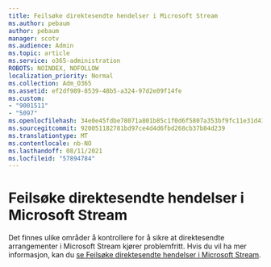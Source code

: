 ```yaml
---
title: Feilsøke direktesendte hendelser i Microsoft Stream
ms.author: pebaum
author: pebaum
manager: scotv
ms.audience: Admin
ms.topic: article
ms.service: o365-administration
ROBOTS: NOINDEX, NOFOLLOW
localization_priority: Normal
ms.collection: Adm_O365
ms.assetid: ef2df989-8539-48b5-a324-97d2e09f14fe
ms.custom:
- "9001511"
- "5097"
ms.openlocfilehash: 34e0e45fdbe78071a801b85c1f0d6f5807a353bf9fc11e31d412fe662438c630
ms.sourcegitcommit: 920051182781bd97ce4d4d6fbd268cb37b84d239
ms.translationtype: MT
ms.contentlocale: nb-NO
ms.lasthandoff: 08/11/2021
ms.locfileid: "57894784"
---
```

# <a name="troubleshooting-live-events-in-microsoft-stream"></a>Feilsøke direktesendte hendelser i Microsoft Stream

Det finnes ulike områder å kontrollere for å sikre at direktesendte arrangementer i Microsoft Stream kjører problemfritt. Hvis du vil ha mer informasjon, kan du [se Feilsøke direktesendte hendelser i Microsoft Stream](https://docs.microsoft.com/stream/live-event-troubleshooting).
